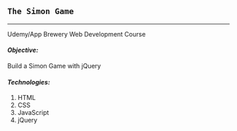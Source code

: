 ## `The Simon Game`

---

Udemy/App Brewery Web Development Course


#### *Objective:*

Build a Simon Game with jQuery


#### *Technologies:*

1. HTML
2. CSS
3. JavaScript
4. jQuery